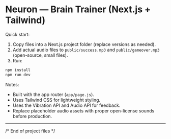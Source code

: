 # Neuron — Brain Trainer (Next.js + Tailwind)

Quick start:

1. Copy files into a Next.js project folder (replace versions as needed).
2. Add actual audio files to `public/success.mp3` and `public/gameover.mp3` (open-source, small files).
3. Run:

```bash
npm install
npm run dev
```

Notes:
- Built with the app router (`app/page.js`).
- Uses Tailwind CSS for lightweight styling.
- Uses the Vibration API and Audio API for feedback.
- Replace placeholder audio assets with proper open-license sounds before production.

---

/* End of project files */
